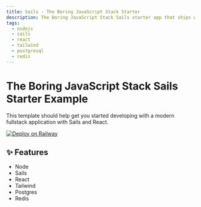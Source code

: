 ```yaml
---
title: Sails - The Boring JavaScript Stack Starter
description: The Boring JavaScript Stack Sails starter app that ships with React, connects to a PostgreSQL database and saves sessions in a Redis store.
tags:
  - nodejs
  - sails
  - react
  - tailwind
  - postgresql
  - redis
---
```


# The Boring JavaScript Stack Sails Starter Example

This template should help get you started developing with a modern fullstack application with Sails and React.

[![Deploy on Railway](https://railway.app/button.svg)](https://railway.app/new/template/fWEWWf)

## ✨ Features

- Node
- Sails
- React
- Tailwind
- Postgres
- Redis

